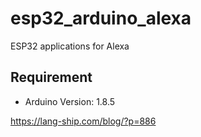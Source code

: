 # esp32_arduino_alexa

ESP32 applications for Alexa

## Requirement

- Arduino Version: 1.8.5


https://lang-ship.com/blog/?p=886